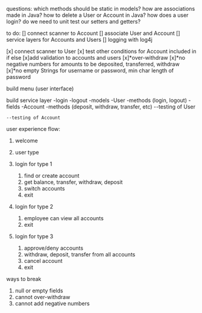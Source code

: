 questions:
which methods should be static in models?
how are associations made in Java?
how to delete a User or Account in Java?
how does a user login?
do we need to unit test our setters and getters?



to do:
[] connect scanner to Account
[] associate User and Account
[] service layers for Accounts and Users
[] logging with log4j

[x] connect scanner to User
[x] test other conditions for Account included in if else
[x]add validation to accounts and users
[x]*over-withdraw
[x]*no negative numbers for amounts to be deposited, transferred, withdraw
[x]*no empty Strings for username or password, min char length of password


build menu (user interface)

build service layer
	-login
	-logout
	-models
		-User
			-methods (login, logout)
			-fields
		-Account
			-methods (deposit, withdraw, transfer, etc)
	--testing of User

	--testing of Account
	
user experience flow:
 1. welcome
 2. user type
 3. login for type 1
	 1. find or create account
	 2. get balance, transfer, withdraw, deposit
	 3. switch accounts
	 4. exit
	 
 4. login for type 2
 	1. employee can view all accounts
 	2. exit
 5. login for type 3
 	1. approve/deny accounts
 	2. withdraw, deposit, transfer from all accounts
 	3. cancel account
 	4. exit
 
 
ways to break
 1. null or empty fields 
 2. cannot over-withdraw
 3. cannot add negative numbers